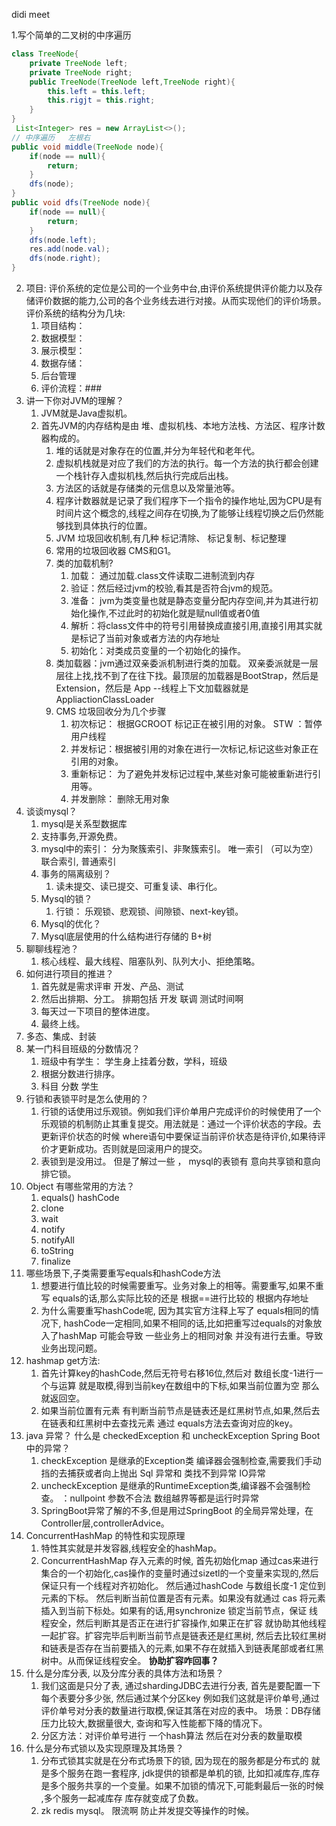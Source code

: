 didi meet

1.写个简单的二叉树的中序遍历

```java
class TreeNode{
    private TreeNode left;
    private TreeNode right;
    public TreeNode(TreeNode left,TreeNode right){
        this.left = this.left;
        this.rigjt = this.right;
    }
}
 List<Integer> res = new ArrayList<>();
// 中序遍历   左根右
public void middle(TreeNode node){
    if(node == null){
        return;
    }
    dfs(node);
}
public void dfs(TreeNode node){
    if(node == null){
        return;
    }
    dfs(node.left);
    res.add(node.val);
    dfs(node.right);
}
```

2. 项目: 评价系统的定位是公司的一个业务中台,由评价系统提供评价能力以及存储评价数据的能力,公司的各个业务线去进行对接。从而实现他们的评价场景。评价系统的结构分为几块:
   1. 项目结构：
   2. 数据模型：
   3. 展示模型：
   4. 数据存储：
   5. 后台管理
   6. 评价流程：###
3. 讲一下你对JVM的理解？
   1. JVM就是Java虚拟机。
   2. 首先JVM的内存结构是由 堆、虚拟机栈、本地方法栈、方法区、程序计数器构成的。
      1. 堆的话就是对象存在的位置,并分为年轻代和老年代。
      2. 虚拟机栈就是对应了我们的方法的执行。每一个方法的执行都会创建一个栈针存入虚拟机栈,然后执行完成后出栈。
      3. 方法区的话就是存储类的元信息以及常量池等。
      4. 程序计数器就是记录了我们程序下一个指令的操作地址,因为CPU是有时间片这个概念的,线程之间存在切换,为了能够让线程切换之后仍然能够找到具体执行的位置。
      5. JVM 垃圾回收机制,有几种 标记清除、 标记复制、标记整理
      6. 常用的垃圾回收器 CMS和G1。
      7. 类的加载机制?
         1. 加载： 通过加载.class文件读取二进制流到内存
         2. 验证：然后经过jvm的校验,看其是否符合jvm的规范。
         3. 准备： jvm为类变量也就是静态变量分配内存空间,并为其进行初始化操作,不过此时的初始化就是赋null值或者0值
         4. 解析：将class文件中的符号引用替换成直接引用,直接引用其实就是标记了当前对象或者方法的内存地址
         5. 初始化：对类成员变量的一个初始化的操作。
      8. 类加载器：jvm通过双亲委派机制进行类的加载。 双亲委派就是一层层往上找,找不到了在往下找。最顶层的加载器是BootStrap，然后是Extension，然后是 App   --线程上下文加载器就是 AppliactionClassLoader
      9. CMS   垃圾回收分为几个步骤
         1. 初次标记： 根据GCROOT 标记正在被引用的对象。 STW ：暂停用户线程
         2. 并发标记：根据被引用的对象在进行一次标记,标记这些对象正在引用的对象。
         3. 重新标记： 为了避免并发标记过程中,某些对象可能被重新进行引用等。
         4. 并发删除： 删除无用对象
4. 谈谈mysql？
   1. mysql是关系型数据库
   2. 支持事务,开源免费。
   3. mysql中的索引： 分为聚簇索引、非聚簇索引。 唯一索引 （可以为空）   联合索引, 普通索引
   4. 事务的隔离级别？
      1. 读未提交、读已提交、可重复读、串行化。
   5. Mysql的锁？
      1. 行锁： 乐观锁、悲观锁、间隙锁、next-key锁。
   6. Mysql的优化？
   7. Mysql底层使用的什么结构进行存储的  B+树
5. 聊聊线程池？
   1. 核心线程、最大线程、阻塞队列、队列大小、拒绝策略。
6. 如何进行项目的推进？
   1. 首先就是需求评审  开发、产品、测试
   2. 然后出排期、分工。  排期包括 开发 联调 测试时间啊
   3. 每天过一下项目的整体进度。
   4. 最终上线。
7. 多态、集成、封装
8. 某一门科目班级的分数情况？
   1. 班级中有学生： 学生身上挂着分数，学科，班级
   2. 根据分数进行排序。  
   3. 科目  分数    学生
9. 行锁和表锁平时是怎么使用的？
   1. 行锁的话使用过乐观锁。例如我们评价单用户完成评价的时候使用了一个乐观锁的机制防止其重复提交。用法就是：通过一个评价状态的字段。去更新评价状态的时候 where语句中要保证当前评价状态是待评价,如果待评价才更新成功。否则就是回滚用户的提交。
   2. 表锁到是没用过。 但是了解过一些 ， mysql的表锁有  意向共享锁和意向排它锁。
10. Object 有哪些常用的方法？
    1. equals()  hashCode
    2. clone 
    3. wait
    4. notify
    5. notifyAll
    6. toString
    7. finalize
11. 哪些场景下,子类需要重写equals和hashCode方法
    1. 想要进行值比较的时候需要重写。业务对象上的相等。需要重写,如果不重写 equals的话,那么实际比较的还是 根据==进行比较的 根据内存地址
    2. 为什么需要重写hashCode呢, 因为其实官方注释上写了  equals相同的情况下, hashCode一定相同,如果不相同的话,比如把重写过equals的对象放入了hashMap 可能会导致 一些业务上的相同对象 并没有进行去重。导致业务出现问题。
12. hashmap get方法: 
    1. 首先计算key的hashCode,然后无符号右移16位,然后对 数组长度-1进行一个与运算  就是取模,得到当前key在数组中的下标,如果当前位置为空 那么就返回空。
    2. 如果当前位置有元素  有判断当前节点是链表还是红黑树节点,如果,然后去在链表和红黑树中去查找元素 通过 equals方法去查询对应的key。
13. java 异常？ 什么是 checkedException 和 uncheckException   Spring Boot 中的异常？
    1.  checkException 是继承的Exception类 编译器会强制检查,需要我们手动挡的去捕获或者向上抛出  Sql  异常和  类找不到异常  IO异常
    2. uncheckException 是继承的RuntimeException类,编译器不会强制检查。 ：nullpoint 参数不合法  数组越界等都是运行时异常
    3. SpringBoot异常了解的不多,但是用过SpringBoot 的全局异常处理，在Controller层,controllerAdvice。
14. ConcurrentHashMap 的特性和实现原理
    1. 特性其实就是并发容器,线程安全的hashMap。
    2. ConcurrentHashMap 存入元素的时候, 首先初始化map 通过cas来进行集合的一个初始化,cas操作的变量时通过sizetl的一个变量来实现的,然后保证只有一个线程对齐初始化。 然后通过hashCode 与数组长度-1 定位到元素的下标。 然后判断当前位置是否有元素。如果没有就通过 cas 将元素插入到当前下标处。如果有的话,用synchronize 锁定当前节点，保证 线程安全，然后判断其是否正在进行扩容操作,如果正在扩容 就协助其他线程一起扩容。扩容完毕后判断当前节点是链表还是红黑树, 然后去比较红黑树和链表是否存在当前要插入的元素,如果不存在就插入到链表尾部或者红黑树中。从而保证线程安全。 **协助扩容咋回事？**
15. 什么是分库分表, 以及分库分表的具体方法和场景？
    1. 我们这面是只分了表, 通过shardingJDBC去进行分表, 首先是要配置一下每个表要分多少张, 然后通过某个分区key 例如我们这就是评价单号,通过评价单号对分表的数量进行取模,保证其落在对应的表中。  场景：DB存储压力比较大,数据量很大, 查询和写入性能都下降的情况下。
    2. 分区方法：对评价单号进行 一个hash算法  然后在对分表的数量取模
16. 什么是分布式锁以及实现原理及其场景？
    1. 分布式锁其实就是在分布式场景下的锁, 因为现在的服务都是分布式的 就是多个服务在跑一套程序, jdk提供的锁都是单机的锁, 比如扣减库存,库存是多个服务共享的一个变量。如果不加锁的情况下,可能剩最后一张的时候 ,多个服务一起减库存  库存就变成了负数。
    2. zk redis mysql。  限流啊  防止并发提交等操作的时候。